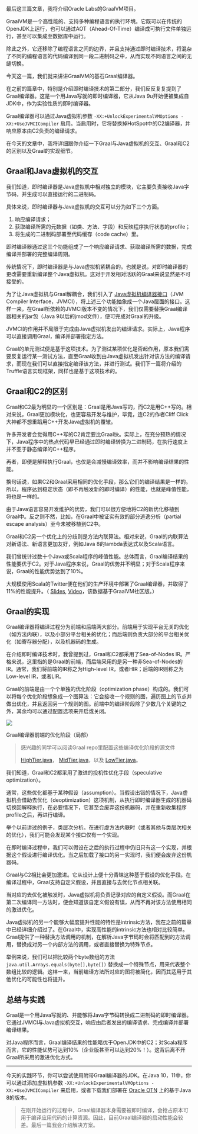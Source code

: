 最后这三篇文章，我将介绍Oracle Labs的GraalVM项目。

GraalVM是一个高性能的、支持多种编程语言的执行环境。它既可以在传统的OpenJDK上运行，也可以通过AOT（Ahead-Of-Time）编译成可执行文件单独运行，甚至可以集成至数据库中运行。

除此之外，它还移除了编程语言之间的边界，并且支持通过即时编译技术，将混杂了不同的编程语言的代码编译到同一段二进制码之中，从而实现不同语言之间的无缝切换。

今天这一篇，我们就来讲讲GraalVM的基石Graal编译器。

在之前的篇章中，特别是介绍即时编译技术的第二部分，我们反反复复提到了Graal编译器。这是一个用Java写就的即时编译器，它从Java 9u开始便被集成自JDK中，作为实验性质的即时编译器。

Graal编译器可以通过Java虚拟机参数 `-XX:+UnlockExperimentalVMOptions -XX:+UseJVMCICompiler` 启用。当启用时，它将替换掉HotSpot中的C2编译器，并响应原本由C2负责的编译请求。

在今天的文章中，我将详细跟你介绍一下Graal与Java虚拟机的交互、Graal和C2的区别以及Graal的实现细节。

## Graal和Java虚拟机的交互

我们知道，即时编译器是Java虚拟机中相对独立的模块，它主要负责接收Java字节码，并生成可以直接运行的二进制码。

具体来说，即时编译器与Java虚拟机的交互可以分为如下三个方面。

1. 响应编译请求；
2. 获取编译所需的元数据（如类、方法、字段）和反映程序执行状态的profile；
3. 将生成的二进制码部署至代码缓存（code cache）里。

即时编译器通过这三个功能组成了一个响应编译请求、获取编译所需的数据，完成编译并部署的完整编译周期。

传统情况下，即时编译器是与Java虚拟机紧耦合的。也就是说，对即时编译器的更改需要重新编译整个Java虚拟机。这对于开发相对活跃的Graal来说显然是不可接受的。

为了让Java虚拟机与Graal解耦合，我们引入了 [Java虚拟机编译器接口](http://openjdk.java.net/jeps/243)（JVM Compiler Interface，JVMCI），将上述三个功能抽象成一个Java层面的接口。这样一来，在Graal所依赖的JVMCI版本不变的情况下，我们仅需要替换Graal编译器相关的jar包（Java 9以后的jmod文件），便可完成对Graal的升级。

JVMCI的作用并不局限于完成由Java虚拟机发出的编译请求。实际上，Java程序可以直接调用Graal，编译并部署指定方法。

Graal的单元测试便是基于这项技术。为了测试某项优化是否起作用，原本我们需要反复运行某一测试方法，直至Graal收到由Java虚拟机发出针对该方法的编译请求，而现在我们可以直接指定编译该方法，并进行测试。我们下一篇将介绍的Truffle语言实现框架，同样也是基于这项技术的。

## Graal和C2的区别

Graal和C2最为明显的一个区别是：Graal是用Java写的，而C2是用C++写的。相对来说，Graal更加模块化，也更容易开发与维护，毕竟，连C2的作者Cliff Click大神都不想重蹈用C++开发Java虚拟机的覆辙。

许多开发者会觉得用C++写的C2肯定要比Graal快。实际上，在充分预热的情况下，Java程序中的热点代码早已经通过即时编译转换为二进制码，在执行速度上并不亚于静态编译的C++程序。

再者，即便是解释执行Graal，也仅是会减慢编译效率，而并不影响编译结果的性能。

换句话说，如果C2和Graal采用相同的优化手段，那么它们的编译结果是一样的。所以，程序达到稳定状态（即不再触发新的即时编译）的性能，也就是峰值性能，将也是一样的。

由于Java语言容易开发维护的优势，我们可以很方便地将C2的新优化移植到Graal中。反之则不然，比如，在Graal中被证实有效的部分逃逸分析（partial escape analysis）至今未被移植到C2中。

Graal和C2另一个优化上的分歧则是方法内联算法。相对来说，Graal的内联算法对新语法、新语言更加友好，例如Java 8的lambda表达式以及Scala语言。

我们曾统计过数十个Java或Scala程序的峰值性能。总体而言，Graal编译结果的性能要优于C2。对于Java程序来说，Graal的优势并不明显；对于Scala程序来说，Graal的性能优势达到了10%。

大规模使用Scala的Twitter便在他们的生产环境中部署了Graal编译器，并取得了11%的性能提升。（ [Slides](https://downloads.ctfassets.net/oxjq45e8ilak/6eh2A72b4IyWsWOIcig4K0/cbb664566fe86672d92ddfb210623920/Chris_Thalinger_Twitter_s_quest_for_a_wholly_Graal_runtime.pdf), [Video](https://youtu.be/G-vlQaPMAxg?t=20m15s)，该数据基于GraalVM社区版。）

## Graal的实现

Graal编译器将编译过程分为前端和后端两大部分。前端用于实现平台无关的优化（如方法内联），以及小部分平台相关的优化；而后端则负责大部分的平台相关优化（如寄存器分配），以及机器码的生成。

在介绍即时编译技术时，我曾提到过，Graal和C2都采用了Sea-of-Nodes IR。严格来说，这里指的是Graal的前端，而后端采用的是另一种非Sea-of-Nodes的IR。通常，我们将前端的IR称之为High-level IR，或者HIR；后端的IR则称之为Low-level IR，或者LIR。

Graal的前端是由一个个单独的优化阶段（optimization phase）构成的。我们可以将每个优化阶段想象成一个图算法：它会接收一个规则的图，遍历图上的节点并做出优化，并且返回另一个规则的图。前端中的编译阶段除了少数几个关键的之外，其余均可以通过配置选项来开启或关闭。

![](https://static001.geekbang.org/resource/image/d9/b8/d9772c569c25eabb7c2e7af53878e3b8.png?wh=620*872)

Graal编译器前端的优化阶段（局部）

> 感兴趣的同学可以阅读Graal repo里配置这些编译优化阶段的源文件
>
> [HighTier.java](https://github.com/oracle/graal/blob/master/compiler/src/org.graalvm.compiler.core/src/org/graalvm/compiler/core/phases/HighTier.java)， [MidTier.java](https://github.com/oracle/graal/blob/master/compiler/src/org.graalvm.compiler.core/src/org/graalvm/compiler/core/phases/MidTier.java)，以及 [LowTier.java](https://github.com/oracle/graal/blob/master/compiler/src/org.graalvm.compiler.core/src/org/graalvm/compiler/core/phases/LowTier.java)。

我们知道，Graal和C2都采用了激进的投机性优化手段（speculative optimization）。

通常，这些优化都基于某种假设（assumption）。当假设出错的情况下，Java虚拟机会借助去优化（deoptimization）这项机制，从执行即时编译器生成的机器码切换回解释执行，在必要情况下，它甚至会废弃这份机器码，并在重新收集程序profile之后，再进行编译。

举个以前讲过的例子，类层次分析。在进行虚方法内联时（或者其他与类层次相关的优化），我们可能会发现某个接口仅有一个实现。

在即时编译过程中，我们可以假设在之后的执行过程中仍旧只有这一个实现，并根据这个假设进行编译优化。当之后加载了接口的另一实现时，我们便会废弃这份机器码。

Graal与C2相比会更加激进。它从设计上便十分青睐这种基于假设的优化手段。在编译过程中，Graal支持自定义假设，并且直接与去优化节点相关联。

当对应的去优化被触发时，Java虚拟机将负责记录对应的自定义假设。而Graal在第二次编译同一方法时，便会知道该自定义假设有误，从而不再对该方法使用相同的激进优化。

Java虚拟机的另一个能够大幅度提升性能的特性是intrinsic方法，我在之前的篇章中已经详细介绍过了。在Graal中，实现高性能的intrinsic方法也相对比较简单。Graal提供了一种替换方法调用的机制，在解析Java字节码时会将匹配到的方法调用，替换成对另一个内部方法的调用，或者直接替换为特殊节点。

举例来说，我们可以把比较两个byte数组的方法 `java.util.Arrays.equals(byte[],byte[])` 替换成一个特殊节点，用来代表整个数组比较的逻辑。这样一来，当前编译方法所对应的图将被简化，因而其适用于其他优化的可能性也将提升。

## 总结与实践

Graal是一个用Java写就的、并能够将Java字节码转换成二进制码的即时编译器。它通过JVMCI与Java虚拟机交互，响应由后者发出的编译请求、完成编译并部署编译结果。

对Java程序而言，Graal编译结果的性能略优于OpenJDK中的C2；对Scala程序而言，它的性能优势可达到10%（企业版甚至可以达到20%！）。这背后离不开Graal所采用的激进优化方式。

* * *

今天的实践环节，你可以尝试使用附带Graal编译器的JDK。在Java 10，11中，你可以通过添加虚拟机参数 `-XX:+UnlockExperimentalVMOptions -XX:+UseJVMCICompiler` 来启用，或者下载我们部署在 [Oracle OTN](https://www.oracle.com/technetwork/oracle-labs/program-languages/downloads/index.html) 上的基于Java 8的版本。

> 在刚开始运行的过程中，Graal编译器本身需要被即时编译，会抢占原本可用于编译应用代码的计算资源。因此，目前Graal编译器的启动性能会较差。最后一篇我会介绍解决方案。
